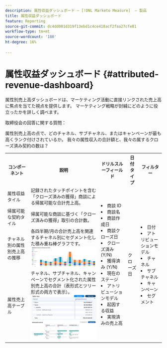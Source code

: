 ```yaml
---
description: 属性収益ダッシュボード — [!DNL Marketo Measure]  — 製品
title: 属性収益ダッシュボード
feature: Reporting
source-git-commit: dc4dd001d319f13ebd1c4ce418acf2faa27cfe81
workflow-type: tm+mt
source-wordcount: '180'
ht-degree: 16%

---
```


# 属性収益ダッシュボード {#attributed-revenue-dashboard}

属性別売上高ダッシュボードは、マーケティング活動に直接リンクされた売上高に焦点を当てた視点を提供します。 マーケティング戦略が封緘にどのように役立ったかを詳しく調べます。

取締役会の回答に関する質問：

属性別売上高の点で、どのチャネル、サブチャネル、またはキャンペーンが最も高くランク付けされているか。
我々の属性収入の合計額と、我々の属するクローズ済み契約の数は？

<table style="table-layout:auto"> 
<tbody>
  <tr> 
   <th>コンポーネント</th> 
   <th>説明</th>
   <th>ドリルスルーフィールド</th>
   <th>日付タイプ</th>
   <th>フィルター</th>
  </tr>
  <tr>
    <td>属性収益タイル</td>
    <td>記録されたタッチポイントを含む「クローズ済みの獲得」商談による帰属可能な合計売上高。</td>
    <td rowspan="6"><li>商談 ID</li>
<li>商談名</li>
<li>商談作成日</li>
<li>商談クローズ日</li>
<li>クローズ済み (Y/N)</li>
<li>獲得済み (Y/N)</li>
<li>現在のステージ</li>
<li>アトリビューションモデル</li>
<li>起因する収益</li>
<li>実現済みの売上高</li></td>
    <td rowspan="6">クローズ日</td>
    <td rowspan="6"><li>日付</li>
<li>アトリビューションモデル</li>
<li>チャネル</li>
<li>サブチャネル</li>
<li>キャンペーン</li>
<li>セグメント</li></td>
  </tr>
  <tr>
    <td>帰属可能な契約タイル</td>
    <td>帰属可能な商談に基づく「クローズ済みの獲得」取引の合計数。</td>
  </tr>
  <tr>
    <td>チャネル別の属性別売上高の推移</td>
    <td>各四半期/月の合計売上高を関連するチャネル別にセグメント化した積み重ね棒グラフです。
    <br/><img src="assets/attributed-revenue-dashboard-1.png" width="600"></td>
  </tr>
  <tr>
    <td>属性売上高テーブル</td>
    <td>チャネル、サブチャネル、キャンペーンでセグメント化された属性別売上高の合計（表形式とツリー形式の両方で表示）。
    <br/><img src="assets/attributed-revenue-dashboard-2.png" width="600">
    <br/><img src="assets/attributed-revenue-dashboard-3.png" width="600"></td>
  </tr>
  </tr>
</tbody>
</table>
